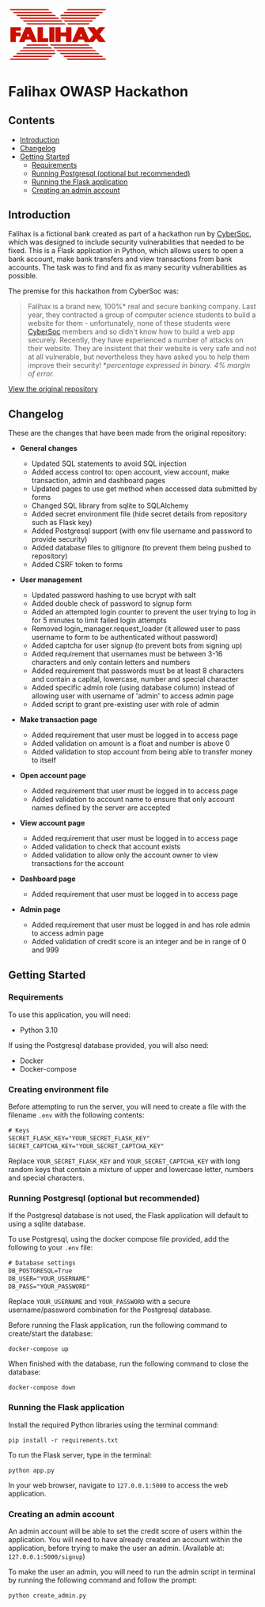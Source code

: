 <img src="static/falihax.png" width="200" alt="Falihax logo"/>

# Falihax OWASP Hackathon

## Contents
- [Introduction](#Introduction)
- [Changelog](#Changelog)
- [Getting Started](#Getting-Started)
  - [Requirements](#Requirements)
  - [Running Postgresql (optional but recommended)](#Running-postgresql-optional-but-recommended)
  - [Running the Flask application](#Running-the-Flask-application)
  - [Creating an admin account](#Creating-an-admin-account)

## Introduction
Falihax is a fictional bank created as part of a hackathon run by [CyberSoc](https://cybersoc.org.uk/), 
which was designed to include security vulnerabilities that needed to be fixed. This is a Flask application 
in Python, which allows users to open a bank account, make bank transfers and view transactions from 
bank accounts. The task was to find and fix as many security vulnerabilities as possible. 

The premise for this hackathon from CyberSoc was:
> Falihax is a brand new, 100%* real and secure banking company. Last year, they
contracted a group of computer science students to build a website for them -
unfortunately, none of these students
were [CyberSoc](https://cybersoc.org.uk/?r=falihax) members and so didn't know
how to build a web app securely.
> Recently, they have experienced a number of
attacks on their website. They are insistent that their website is very safe and
not at all vulnerable, but nevertheless they have asked you to help them improve
their security!
> **percentage expressed in binary. 4% margin of error.*

[View the original repository](https://github.com/CyberSoc-Newcastle/owasp-falihax)

## Changelog
These are the changes that have been made from the original repository:
- **General changes**
  - Updated SQL statements to avoid SQL injection
  - Added access control to: open account, view account, make transaction, admin and dashboard pages
  - Updated pages to use get method when accessed data submitted by forms
  - Changed SQL library from sqlite to SQLAlchemy
  - Added secret environment file (hide secret details from repository such as Flask key)
  - Added Postgresql support (with env file username and password to provide security)
  - Added database files to gitignore (to prevent them being pushed to repository)
  - Added CSRF token to forms


- **User management**
  - Updated password hashing to use bcrypt with salt
  - Added double check of password to signup form
  - Added an attempted login counter to prevent the user trying to log in for 5 minutes to limit failed login attempts
  - Removed login_manager.request_loader (it allowed user to pass username to form to be authenticated without password)
  - Added captcha for user signup (to prevent bots from signing up)
  - Added requirement that usernames must be between 3-16 characters and only contain letters and numbers
  - Added requirement that passwords must be at least 8 characters and contain a capital, lowercase, number and special character
  - Added specific admin role (using database column) instead of allowing user with username of 'admin' to access admin page
  - Added script to grant pre-existing user with role of admin


- **Make transaction page** 
  - Added requirement that user must be logged in to access page
  - Added validation on amount is a float and number is above 0
  - Added validation to stop account from being able to transfer money to itself


- **Open account page**
  - Added requirement that user must be logged in to access page
  - Added validation to account name to ensure that only account names defined by the server are accepted


- **View account page**
  - Added requirement that user must be logged in to access page
  - Added validation to check that account exists
  - Added validation to allow only the account owner to view transactions for the account

  
- **Dashboard page**
  - Added requirement that user must be logged in to access page


- **Admin page**
  - Added requirement that user must be logged in and has role admin to access admin page
  - Added validation of credit score is an integer and be in range of 0 and 999

## Getting Started

### Requirements
To use this application, you will need:
- Python 3.10

If using the Postgresql database provided, you will also need:
- Docker
- Docker-compose

### Creating environment file
Before attempting to run the server, you will need to create a file with the filename `.env` with the following contents:
```.env
# Keys
SECRET_FLASK_KEY="YOUR_SECRET_FLASK_KEY"
SECRET_CAPTCHA_KEY="YOUR_SECRET_CAPTCHA_KEY"
```
Replace `YOUR_SECRET_FLASK_KEY` and `YOUR_SECRET_CAPTCHA_KEY` with long random keys that contain 
a mixture of upper and lowercase letter, numbers and special characters.

### Running Postgresql (optional but recommended)
If the Postgresql database is not used, the Flask application will default to using a sqlite database.

To use Postgresql, using the docker compose file provided, add the following to your `.env` file:
```.env
# Database settings
DB_POSTGRESQL=True
DB_USER="YOUR_USERNAME"
DB_PASS="YOUR_PASSWORD"
```
Replace `YOUR_USERNAME` and `YOUR_PASSWORD` with a secure username/password combination
for the Postgresql database.

Before running the Flask application, run the following command to create/start the database:
```
docker-compose up
```

When finished with the database, run the following command to close the database:
```
docker-compose down
```

### Running the Flask application
Install the required Python libraries using the terminal command:
```
pip install -r requirements.txt
```
To run the Flask server, type in the terminal:
```
python app.py
```
In your web browser, navigate to `127.0.0.1:5000` to access the web application.

### Creating an admin account
An admin account will be able to set the credit score of users within the application. 
You will need to have already created an account within the application, before trying to
make the user an admin. (Available at: `127.0.0.1:5000/signup`)

To make the user an admin, you will need to run the admin script in terminal by running the 
following command and follow the prompt:
```
python create_admin.py
```
